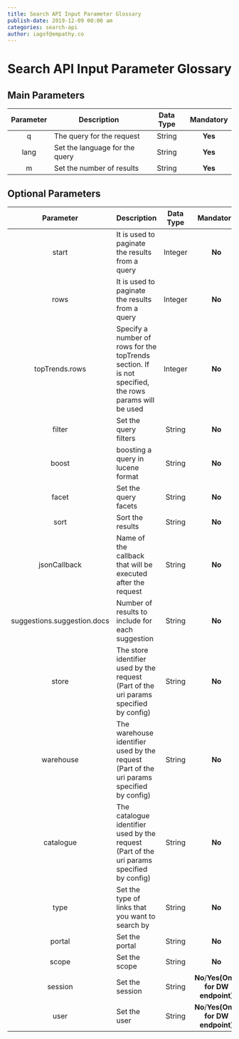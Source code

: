 ```yaml
---
title: Search API Input Parameter Glossary
publish-date: 2019-12-09 00:00 am
categories: search-api
author: iagof@empathy.co
---
```


# Search API Input Parameter Glossary

## Main Parameters
Parameter|Description|Data Type|Mandatory
:--:|--|:--:|:--:
q|The query for the request| String|**Yes**
lang|Set the language for the query|String|**Yes**
m|Set the number of results|String|**Yes**




## Optional Parameters
Parameter|Description|Data Type|Mandatory
:--:|--|:--:|:--:
start|It is used to paginate the results from a query|Integer|**No**
rows|It is used to paginate the results from a query|Integer|**No**
topTrends.rows| Specify a number of rows for the topTrends section. If is not specified, the rows params will be used|Integer|**No**
filter| Set the query filters| String|**No**
boost | boosting a query in lucene format| String|**No**
facet|Set the query facets|String|**No**
sort|Sort the results|String|**No**
jsonCallback|Name of the callback that will be executed after the request| String|**No**
suggestions.suggestion.docs|Number of results to include for each suggestion|String|**No**
store|The store identifier used by the request (Part of the uri params specified by config)|String|**No**
warehouse|The warehouse identifier used by the request (Part of the uri params specified by config)|String|**No**
catalogue|The catalogue identifier used by the request (Part of the uri params specified by config)|String|**No**
type|Set the type of links that you want to search by|String|**No**
portal|Set the portal|String|**No**
scope|Set the scope|String|**No**
session|Set the session|String|**No**/**Yes(Only for DW endpoint)**
user|Set the user|String|**No**/**Yes(Only for DW endpoint)**

